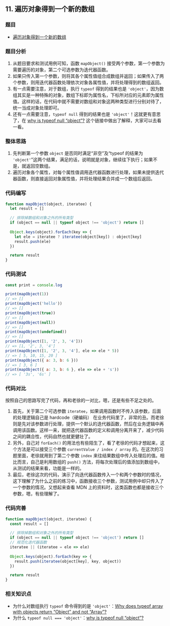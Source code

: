 ## 11. 遍历对象得到一个新的数组

### 题目

- [遍历对象得到一个新的数组](https://mp.weixin.qq.com/s/tqbzHx9OY9jmd75JIDimsQ)

### 题目分析

1. 从题目要求和测试用例可知，函数 `mapObject()` 接受两个参数，第一个参数为需要遍历的对象，第二个可选参数为迭代器函数。
2. 如果只传入第一个参数，则将其各个属性值组合成数组并返回；如果传入了两个参数，则用迭代器函数处理依次对象各属性值，并将处理得到的数组返回。 
3. 有一点需要注意，对于数组，执行 `typeof` 得到的结果也是 `'object'`，因为数组其实是一种特殊的对象，数组下标即为属性名，下标所对应的元素即为属性值。这样的话，在代码中就不需要对数组和对象这两种类型进行分别对待了，统一当成对象处理即可。
4. 还有一点需要注意，`typeof null` 得到的结果也是 `'object'`！这就更有意思了，在 [why is typeof null “object”?](https://stackoverflow.com/a/18808270) 这个链接中做出了解释，大家可以去看一看。

### 整体思路

1. 先判断第一个参数 `object` 是否同时满足“非空”及“typeof 的结果为 `'object'`”这两个结果，满足的话，说明就是对象，继续往下执行；如果不是，就返回空数组。
2. 遍历对象各个属性，对每个属性值调用迭代器函数进行处理，如果未提供迭代器函数，则直接返回对象属性值，并将处理结果合并成一个数组后返回。

### 代码编写

```javascript
function mapObject(object, iteratee) {
  let result = []

  // 排除掉数组和对象之外的所有类型
  if (object == null || typeof object !== 'object') return []
  
  Object.keys(object).forEach(key => {
    let ele = iteratee ? iteratee(object[key]) : object[key]
    result.push(ele)
  })

  return result
}
```

### 代码测试

```javascript
const print = console.log

print(mapObject(1))
// => []
print(mapObject('hello'))
// => []
print(mapObject(true))
// => []
print(mapObject(null))
// => []
print(mapObject(undefined))
// => []
print(mapObject([1, '2', 3, '4']))
// => [1, '2', 3, '4']
print(mapObject([1, '2', 3, '4'], ele => ele * 5))
// => [ 5, 10, 15, 20 ]
print(mapObject({ a: 3, b: 6 }))
// => [ 3, 6 ]
print(mapObject({ a: 3, b: 6 }, ele => ele + 's'))
// => [ '3s', '6s' ]
```

### 代码对比

按照自己的思路写完了代码，再和老徐的一对比，嗯，还是有些不足之处的。

1. 首先，关于第二个可选参数 `iteratee`，如果调用函数时不传入该参数，后面的处理逻辑自己是 hardcode（硬编码） 在业务代码里了，非常的丑。而老徐则是先对该参数进行处理，提供一个默认的迭代器函数，然后在业务逻辑中再调用该函数。这样一来，就把迭代器函数的定义和调用分离开来了，减少代码之间的耦合性，代码自然也就更健壮了。
2. 另外，自己对 `forEach()` 的用法也有些陌生了，看了老徐的代码才想起来，这个方法是可以接受三个参数 `currentValue / index / array` 的。在这次的习题里面，老徐就用到了第二个参数 `index` 来往结果数组中传入处理后的值。相比而言，自己是利用数组的 `push()` 方法，将每次处理后的值添加到数组中，从测试的结果来看，功能是一样的。
3. 最后，老徐这次的代码，演示了向迭代器函数传入一个和两个参数时的情况，这下理解了为什么之前的练习中，函数接收三个参数，测试用例中却只传入了一个参数的情况。又想起来查看 MDN 上的资料时，这类函数也都是接收三个参数，嗯，有些理解了。

### 代码完善

```javascript
function mapObject(object, iteratee) {
  const result = []

  // 排除掉数组和对象之外的所有类型
  if (object == null || typeof object !== 'object') return []
  // 规范化迭代器函数
  iteratee || (iteratee = ele => ele)
  
  Object.keys(object).forEach(key => {
    result.push(iteratee(object[key], key, object))
  })

  return result
}
```

### 相关知识点

- 为什么对数组执行 `typeof` 命令得到的是 `'object'`：[Why does typeof array with objects return “Object” and not “Array”? ](https://stackoverflow.com/a/12996950)
- 为什么 `typeof null === 'object'`：[why is typeof null “object”?](https://stackoverflow.com/a/18808270)
